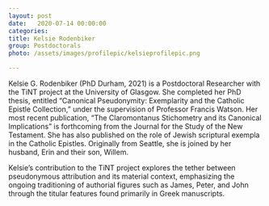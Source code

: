 ```yaml
---
layout: post
date:   2020-07-14 00:00:00
categories:
title: Kelsie Rodenbiker
group: Postdoctorals
photo: /assets/images/profilepic/kelsieprofilepic.png

---
```

Kelsie G. Rodenbiker (PhD Durham, 2021) is a Postdoctoral Researcher with the TiNT project at the University of Glasgow. She completed her PhD thesis, entitled “Canonical Pseudonymity: Exemplarity and the Catholic Epistle Collection,” under the supervision of Professor Francis Watson. Her most recent publication, “The Claromontanus Stichometry and its Canonical Implications” is forthcoming from the Journal for the Study of the New Testament. She has also published on the role of Jewish scriptural exempla in the Catholic Epistles. Originally from Seattle, she is joined by her husband, Erin and their son, Willem.

Kelsie’s contribution to the TiNT project explores the tether between pseudonymous attribution and its material context, emphasizing the ongoing traditioning of authorial figures such as James, Peter, and John through the titular features found primarily in Greek manuscripts.
